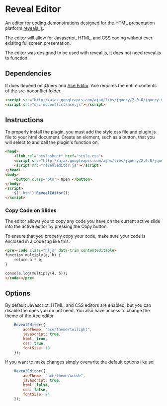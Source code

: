 # Reveal Editor

An editor for coding demonstrations designed for the HTML presentation platform [reveals.js](https://github.com/hakimel/reveal.js/). 

The editor will allow for Javascript, HTML, and CSS coding without ever exisitng fullscreen presentation. 

The editor was designed to be used with reveal.js, it does not need reveal.js to function.

## Dependencies
It does depend on jQuery and [Ace Editor](https://github.com/ajaxorg/ace-builds/). Ace requires the entire contents of the src-noconflict folder.

```html
<script src="http://ajax.googleapis.com/ajax/libs/jquery/2.0.0/jquery.min.js"></script> 
<script src="src-noconflict/ace.js"></script> 
```


## Instructions
To properly install the plugin, you must add the style.css file and plugin.js file to your html document. Create an element, such as a button, that you will select to and call the plugin's function on.

```html
<head>
    <link rel="stylesheet" href="style.css">
    <script src="http://ajax.googleapis.com/ajax/libs/jquery/2.0.0/jquery.min.js"></script>
    <script src="revealeditor.js"></script>
</head>
<body>
    <button class="btn"> Open </button>
</body>
<script>
    $(".btn").RevealEditor();
</script>
```

### Copy Code on Slides
The editor allows you to copy any code you have on the current active slide into the active editor by pressing the Copy button.

To ensure that you properly copy your code, make sure your code is enclosed in a code tag like this:

```html
<pre><code class="hljs" data-trim contenteditable>
function multiply(a, b) {
    return a * b;
}

console.log(multiply(4, 5));
</code></pre>
```

## Options
By default Javascript, HTML, and CSS editors are enabled, but you can disable the ones you do not need. You also have access to change the theme of the Ace editor

```javascript
    RevealEditor({
        aceTheme: "ace/theme/twilight",
        javascript: true,
        html: true,
        css: true,
        fontSize: 18
    });
```

If you want to make changes simply overwrite the default options like so:
```javascript
    RevealEditor({
        aceTheme: "ace/theme/xcode",
        javascript: true,
        html: false,
        css: false,
        fontSize: 24
    });
```
